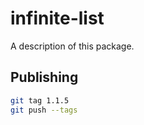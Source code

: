 # infinite-list

A description of this package.

## Publishing

```bash
git tag 1.1.5
git push --tags
```
